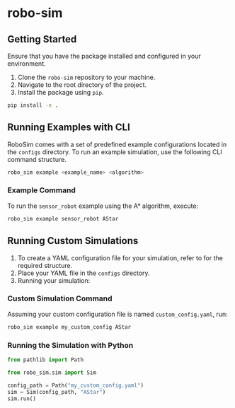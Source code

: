 # robo-sim

## Getting Started

Ensure that you have the package installed and configured in your environment.
1. Clone the `robo-sim` repository to your machine.
2. Navigate to the root directory of the project.
3. Install the package using `pip`.

```sh
pip install -e .
```

## Running Examples with CLI

RoboSim comes with a set of predefined example configurations located in the `configs` directory. To run an example simulation, use the following CLI command structure.

```sh
robo_sim example <example_name> <algorithm>
```

### Example Command

To run the `sensor_robot` example using the A* algorithm, execute:

```sh
robo_sim example sensor_robot AStar
```

## Running Custom Simulations

1. To create a YAML configuration file for your simulation, refer to for the required structure.
2. Place your YAML file in the `configs` directory.
3. Running your simulation:

### Custom Simulation Command

Assuming your custom configuration file is named `custom_config.yaml`, run:

```sh
robo_sim example my_custom_config AStar
```

### Running the Simulation with Python

```python
from pathlib import Path

from robo_sim.sim import Sim

config_path = Path("my_custom_config.yaml")
sim = Sim(config_path, "AStar")
sim.run()
```
